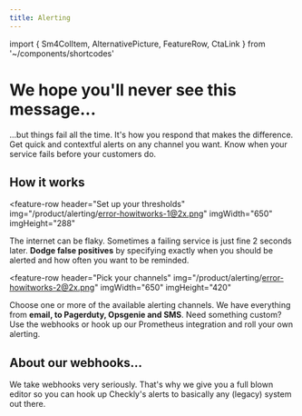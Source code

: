 ```yaml
---
title: Alerting
---
```


import { Sm4ColItem, AlternativePicture, FeatureRow, CtaLink } from '~/components/shortcodes'

<h1 class="text-center hero-text width-645"> We hope you'll never see this message... </h1>

<p class="text-center hero-sub hero-sub-center mb-lg-5">
...but things fail all the time. It's how you respond that makes the difference. Get quick and contextful alerts on any channel
you want. Know when your service fails before your customers do.
</p>

<div class="row justify-content-center text-center">
  <alternative-picture 
    className="text-center hero-image big-drop-shadow" 
    img="/product/alerting/error-screenshot@2x.png" 
    alt="api error screenshot" 
    width="676" 
    height="474" 
  />
</div>

<div class="gray-section">
<div class="container">
<div class="row justify-content-center">

<h2 class="text-center section-header">How it works</h2>

<feature-row
  header="Set up your thresholds"
  img="/product/alerting/error-howitworks-1@2x.png"
  imgWidth="650"
  imgHeight="288"
>

The internet can be flaky. Sometimes a failing service is just fine 2 seconds later. **Dodge false positives** by specifying exactly when you should be alerted and how often you want to be reminded.

<div class="cta">
<cta-link text="Learn more" link="/docs/alerting/" />
</div>
</feature-row>

<feature-row 
  header="Pick your channels" 
  img="/product/alerting/error-howitworks-2@2x.png" 
  imgWidth="650" 
  imgHeight="420"
>
  Choose one or more of the available alerting channels. We have everything from **email, to Pagerduty, Opsgenie and SMS**. Need something custom? Use the webhooks or hook up <g-link to="/docs/integrations/prometheus/">our Prometheus integration</g-link> and roll your own alerting.

  <div class="cta">
    <cta-link text="Learn more" link="/docs/alerting/" />
  </div>
</feature-row>
</div>
</div>
</div>


<div class="row justify-content-center header-part mt-8 pb-9">
	<div class="col-sm-12 col-md-8">
	  <h2 class="section-header mt-1">About our webhooks...</h2>
	  <p class="lead-text mb-lg-2">
		We take webhooks very seriously. That's why we give you a full blown editor so you can hook up Checkly's alerts to basically any (legacy) system out there.
		</p>
		<p class="lead-text mt-1 mb-4">
		<cta-link text="Learn more" link="/docs/alerting/webhooks/" />
		</p>
	</div>
	<div class="img-w768">
		<alternative-picture 
      className="big-drop-shadow" 
      img="/product/alerting/webhooks-screenshot@2x.png" 
      alt="webhooks editor" 
      width="720" 
      height="380" 
    />
	</div>
</div>

<section class="grid-section">
  <div class="row">
    <sm-4-col-item header="No limits" body="We don't put any limits on the amount of email, Slack, Pagerduty or webhooks alerts you can send." />
    <sm-4-col-item header="SSL alerting" body="We check your domain's SSL certificates for expiry and follow the exact same alerting patterns as all the other checks." />
    <sm-4-col-item header="Double checking" body="By default, we retry any failing check from another data center location, just to be sure. " />
  </div>
</section>
